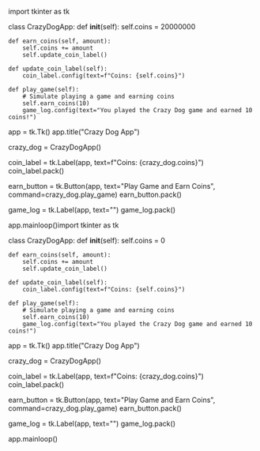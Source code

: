 import tkinter as tk

class CrazyDogApp:
    def __init__(self):
        self.coins = 20000000

    def earn_coins(self, amount):
        self.coins += amount
        self.update_coin_label()

    def update_coin_label(self):
        coin_label.config(text=f"Coins: {self.coins}")

    def play_game(self):
        # Simulate playing a game and earning coins
        self.earn_coins(10)
        game_log.config(text="You played the Crazy Dog game and earned 10 coins!")

app = tk.Tk()
app.title("Crazy Dog App")

crazy_dog = CrazyDogApp()

coin_label = tk.Label(app, text=f"Coins: {crazy_dog.coins}")
coin_label.pack()

earn_button = tk.Button(app, text="Play Game and Earn Coins", command=crazy_dog.play_game)
earn_button.pack()

game_log = tk.Label(app, text="")
game_log.pack()

app.mainloop()import tkinter as tk

class CrazyDogApp:
    def __init__(self):
        self.coins = 0

    def earn_coins(self, amount):
        self.coins += amount
        self.update_coin_label()

    def update_coin_label(self):
        coin_label.config(text=f"Coins: {self.coins}")

    def play_game(self):
        # Simulate playing a game and earning coins
        self.earn_coins(10)
        game_log.config(text="You played the Crazy Dog game and earned 10 coins!")

app = tk.Tk()
app.title("Crazy Dog App")

crazy_dog = CrazyDogApp()

coin_label = tk.Label(app, text=f"Coins: {crazy_dog.coins}")
coin_label.pack()

earn_button = tk.Button(app, text="Play Game and Earn Coins", command=crazy_dog.play_game)
earn_button.pack()

game_log = tk.Label(app, text="")
game_log.pack()

app.mainloop()
